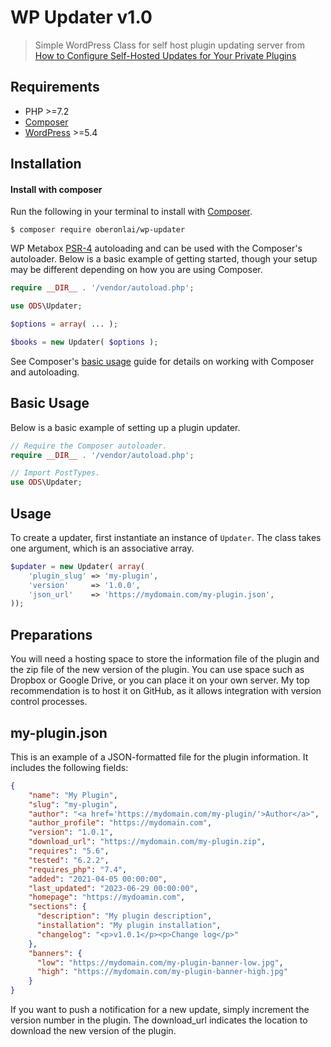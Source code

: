 # WP Updater v1.0

> Simple WordPress Class for self host plugin updating server from [How to Configure Self-Hosted Updates for Your Private Plugins](https://rudrastyh.com/wordpress/self-hosted-plugin-update.html) 

## Requirements

* PHP >=7.2
* [Composer](https://getcomposer.org/)
* [WordPress](https://wordpress.org) >=5.4

## Installation

#### Install with composer

Run the following in your terminal to install with [Composer](https://getcomposer.org/).

```
$ composer require oberonlai/wp-updater
```

WP Metabox [PSR-4](https://www.php-fig.org/psr/psr-4/) autoloading and can be used with the Composer's autoloader. Below is a basic example of getting started, though your setup may be different depending on how you are using Composer.

```php
require __DIR__ . '/vendor/autoload.php';

use ODS\Updater;

$options = array( ... );

$books = new Updater( $options );

```

See Composer's [basic usage](https://getcomposer.org/doc/01-basic-usage.md#autoloading) guide for details on working with Composer and autoloading.

## Basic Usage

Below is a basic example of setting up a plugin updater.

```php
// Require the Composer autoloader.
require __DIR__ . '/vendor/autoload.php';

// Import PostTypes.
use ODS\Updater;

```

## Usage

To create a updater, first instantiate an instance of `Updater`. The class takes one argument, which is an associative array.

```php
$updater = new Updater( array(
	'plugin_slug' => 'my-plugin',
	'version'     => '1.0.0',
	'json_url'    => 'https://mydomain.com/my-plugin.json',
));
```

## Preparations
You will need a hosting space to store the information file of the plugin and the zip file of the new version of the plugin. You can use space such as Dropbox or Google Drive, or you can place it on your own server. My top recommendation is to host it on GitHub, as it allows integration with version control processes.

## my-plugin.json

This is an example of a JSON-formatted file for the plugin information. It includes the following fields:

```JSON
{
	"name": "My Plugin",
	"slug": "my-plugin",
	"author": "<a href='https://mydomain.com/my-plugin/'>Author</a>",
	"author_profile": "https://mydomain.com",
	"version": "1.0.1",
	"download_url": "https://mydomain.com/my-plugin.zip",
	"requires": "5.6",
	"tested": "6.2.2",
	"requires_php": "7.4",
	"added": "2021-04-05 00:00:00",
	"last_updated": "2023-06-29 00:00:00",
	"homepage": "https://mydoamin.com",
	"sections": {
	  "description": "My plugin description",
	  "installation": "My plugin installation",
	  "changelog": "<p>v1.0.1</p><p>Change log</p>"
	},
	"banners": {
	  "low": "https://mydomain.com/my-plugin-banner-low.jpg",
	  "high": "https://mydomain.com/my-plugin-banner-high.jpg"
	}
}
```

If you want to push a notification for a new update, simply increment the version number in the plugin. The download_url indicates the location to download the new version of the plugin.